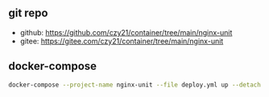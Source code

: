 ## git repo
  - github: https://github.com/czy21/container/tree/main/nginx-unit
  - gitee: https://gitee.com/czy21/container/tree/main/nginx-unit
## docker-compose
```bash
docker-compose --project-name nginx-unit --file deploy.yml up --detach --remove-orphans
```
